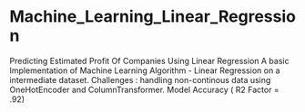 # Machine_Learning_Linear_Regression
Predicting Estimated Profit Of Companies Using Linear Regression
A basic Implementation of Machine Learning Algorithm - Linear Regression on a intermediate dataset. Challenges : handling non-continous data using OneHotEncoder and ColumnTransformer. Model Accuracy ( R2 Factor = .92)
